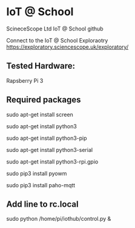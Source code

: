 # IoT @ School
ScineceScope Ltd IoT @ School github

Connect to the IoT @ School Exploraotry https://exploratory.sciencescope.uk/exploratory/ 

## Tested Hardware: 
Rapsberry Pi 3

## Required packages
sudo apt-get install screen

sudo apt-get install python3 

sudo apt-get install python3-pip 

sudo apt-get install python3-serial 

sudo apt-get install python3-rpi.gpio


sudo pip3 install pyowm

sudo pip3 install paho-mqtt


## Add line to rc.local
sudo python /home/pi/iothub/control.py &
